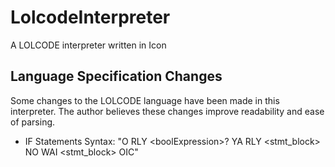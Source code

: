 # LolcodeInterpreter
A LOLCODE interpreter written in Icon

## Language Specification Changes
Some changes to the LOLCODE language have been made in this interpreter.
The author believes these changes improve readability and ease of parsing.

* IF Statements
	Syntax: "O RLY &lt;boolExpression&gt;? YA RLY &lt;stmt_block&gt; NO WAI &lt;stmt_block&gt; OIC"
